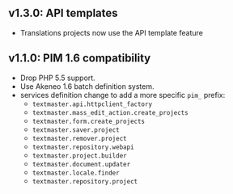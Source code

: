 ## v1.3.0: API templates

- Translations projects now use the API template feature

## v1.1.0: PIM 1.6 compatibility

- Drop PHP 5.5 support.
- Use Akeneo 1.6 batch definition system.
- services definition change to add a more specific `pim_` prefix:
  - `textmaster.api.httpclient_factory`
  - `textmaster.mass_edit_action.create_projects`
  - `textmaster.form.create_projects`
  - `textmaster.saver.project`
  - `textmaster.remover.project`
  - `textmaster.repository.webapi`
  - `textmaster.project.builder`
  - `textmaster.document.updater`
  - `textmaster.locale.finder`
  - `textmaster.repository.project`

